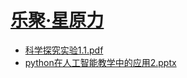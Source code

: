 # [乐聚·星原力](http://www.lejuxyuanli.com/)  
* [科学探究实验1.1.pdf](https://github.com/Baymax94/Learning-Robot/files/3314006/1.1.pdf)  
* [python在人工智能教学中的应用2.pptx](https://github.com/Baymax94/Learning-Robot/files/3314011/python.2.pptx)
